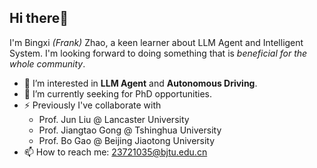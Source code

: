 ## Hi there👋 
I'm Bingxi _(Frank)_ Zhao, a keen learner about LLM Agent and Intelligent System. 
I'm looking forward to doing something that is _beneficial for the whole community_.
- 👀 I’m interested in **LLM Agent** and **Autonomous Driving**.
- 🌱 I’m currently seeking for PhD opportunities.
- ⚡ Previously I've collaborate with
  - Prof. Jun Liu @ Lancaster University
  - Prof. Jiangtao Gong @ Tshinghua University
  - Prof. Bo Gao @ Beijing Jiaotong University
- 📫 How to reach me: 23721035@bjtu.edu.cn
<!--
**pancacake/pancacake** is a ✨ _special_ ✨ repository because its `README.md` (this file) appears on your GitHub profile.

Here are some ideas to get you started:
- 🔭 I’m currently working on ...
- 🌱 I’m currently learning ...
- 👯 I’m looking to collaborate on ...
- 🤔 I’m looking for help with ...
- 💬 Ask me about ...
- 📫 How to reach me: ...
- 😄 Pronouns: ...
- ⚡ Fun fact: ...
-->
